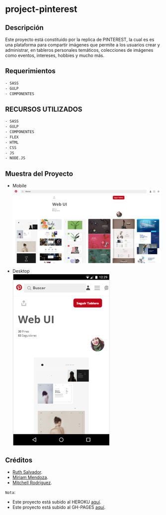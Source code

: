 # project-pinterest


## Descripción
Este proyecto está constituido por la replica de PINTEREST, la cual es es una plataforma para compartir imágenes que permite a los usuarios crear y administrar, en tableros personales temáticos, colecciones de imágenes como eventos, intereses, hobbies y mucho más. 

## Requerimientos
   ```sh
  - SASS
  - GULP
  - COMPONENTES
```
## RECURSOS UTILIZADOS
   ```sh
  - SASS
  - GULP
  - COMPONENTES
  - FLEX 
  - HTML
  - CSS
  - JS
  - NODE.JS
```
## Muestra del Proyecto
+ Mobile  <br/>
  ![mobile](src/assets/img/screenshot/desktop_pinterest.PNG)
  
 + Desktop <br/>
  ![mobile](src/assets/img/screenshot/mobile_pinterest.PNG)


## Créditos

- [Ruth Salvador](https://github.com/RuthSalvador). <br/>
- [Miriam Mendoza](https://github.com/mgmp2). <br/>
- [Mitchell Rodríguez](https://github.com/mishrole). <br/>
 

`Nota`:

- Este proyecto está subido al HEROKU [aquí](https://project-pinterest.herokuapp.com/).<br/>
- Este proyecto está subido al GH-PAGES [aquí](https://ruthsalvador.github.io/project-pinterest/public/index.html).

